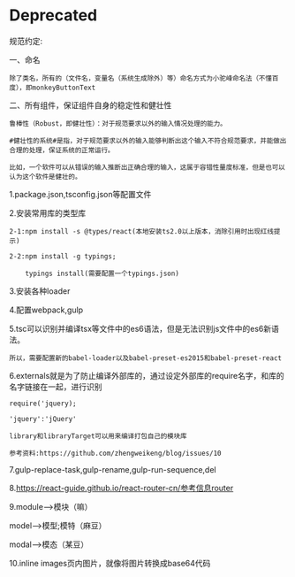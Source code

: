 # Deprecated
规范约定:

一、命名

    除了类名，所有的（文件名，变量名（系统生成除外）等）命名方式为小驼峰命名法（不懂百度），即monkeyButtonText
    
二、所有组件，保证组件自身的稳定性和健壮性

    鲁棒性（Robust，即健壮性）：对于规范要求以外的输入情况处理的能力。
    
    #健壮性的系统#是指，对于规范要求以外的输入能够判断出这个输入不符合规范要求，并能做出合理的处理，保证系统的正常运行。
    
    比如，一个软件可以从错误的输入推断出正确合理的输入，这属于容错性量度标准，但是也可以认为这个软件是健壮的。
    
1.package.json,tsconfig.json等配置文件

2.安装常用库的类型库

    2-1:npm install -s @types/react(本地安装ts2.0以上版本，消除引用时出现红线提示)
    
    2-2:npm install -g typings;
    
        typings install(需要配置一个typings.json)
        
3.安装各种loader

4.配置webpack,gulp

5.tsc可以识别并编译tsx等文件中的es6语法，但是无法识别js文件中的es6新语法。

    所以，需要配置新的babel-loader以及babel-preset-es2015和babel-preset-react
    
6.externals就是为了防止编译外部库的，通过设定外部库的require名字，和库的名字链接在一起，进行识别

    require('jquery);
    
    'jquery':'jQuery'
    
    library和libraryTarget可以用来编译打包自己的模块库
    
    参考资料:https://github.com/zhengweikeng/blog/issues/10
    
7.gulp-replace-task,gulp-rename,gulp-run-sequence,del

8.https://react-guide.github.io/react-router-cn/参考信息router

9.module-->模块（嘛）

  model-->模型;模特（麻豆）
  
  modal-->模态（某豆）
  
10.inline images页内图片，就像将图片转换成base64代码

